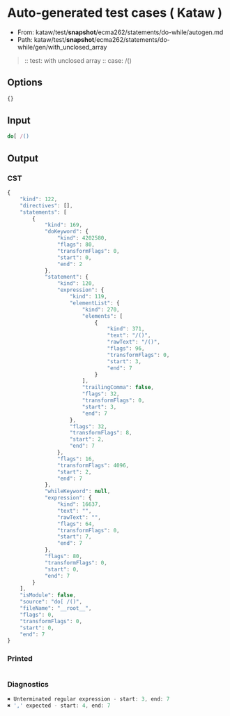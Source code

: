 # Auto-generated test cases ( Kataw )
- From: kataw/test/__snapshot__/ecma262/statements/do-while/autogen.md
- Path: kataw/test/__snapshot__/ecma262/statements/do-while/gen/with_unclosed_array
> :: test: with unclosed array
> :: case: /()
## Options

`````js
{}
`````
## Input

`````js
do[ /()
`````
## Output

### CST

```javascript
{
    "kind": 122,
    "directives": [],
    "statements": [
        {
            "kind": 169,
            "doKeyword": {
                "kind": 4202580,
                "flags": 80,
                "transformFlags": 0,
                "start": 0,
                "end": 2
            },
            "statement": {
                "kind": 120,
                "expression": {
                    "kind": 119,
                    "elementList": {
                        "kind": 270,
                        "elements": [
                            {
                                "kind": 371,
                                "text": "/()",
                                "rawText": "/()",
                                "flags": 96,
                                "transformFlags": 0,
                                "start": 3,
                                "end": 7
                            }
                        ],
                        "trailingComma": false,
                        "flags": 32,
                        "transformFlags": 0,
                        "start": 3,
                        "end": 7
                    },
                    "flags": 32,
                    "transformFlags": 8,
                    "start": 2,
                    "end": 7
                },
                "flags": 16,
                "transformFlags": 4096,
                "start": 2,
                "end": 7
            },
            "whileKeyword": null,
            "expression": {
                "kind": 16637,
                "text": "",
                "rawText": "",
                "flags": 64,
                "transformFlags": 0,
                "start": 7,
                "end": 7
            },
            "flags": 80,
            "transformFlags": 0,
            "start": 0,
            "end": 7
        }
    ],
    "isModule": false,
    "source": "do[ /()",
    "fileName": "__root__",
    "flags": 0,
    "transformFlags": 0,
    "start": 0,
    "end": 7
}
```

### Printed

```javascript

```

### Diagnostics

```javascript
✖ Unterminated regular expression - start: 3, end: 7
✖ ',' expected - start: 4, end: 7

```

